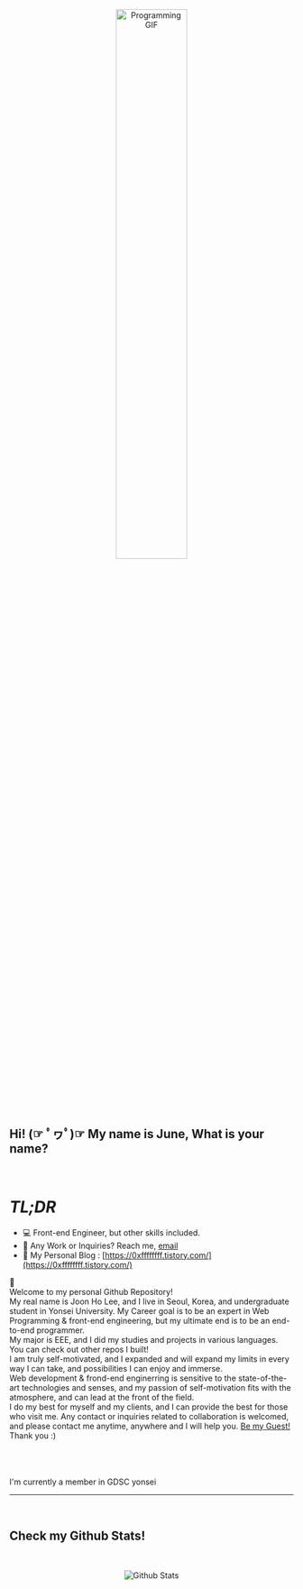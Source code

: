<div align="center">
<img align="center" alt="Programming GIF" src="https://user-images.githubusercontent.com/66632117/187598455-391ac427-1eb7-4731-baad-daaabcf29019.gif" width="50%" height="50%" />
</div>

## Hi! (☞ ﾟヮﾟ)☞ My name is June, What is your name?

<br />

# **_TL;DR_**<br/>

- 💻 Front-end Engineer, but other skills included.
- 💼 Any Work or Inquiries? Reach me, [email](mailto:mynameisjune111@gmail.com) <br/>
- 📝 My Personal Blog : [https://0xffffffff.tistory.com/](https://0xffffffff.tistory.com/)

👋<br/>
Welcome to my personal Github Repository! <br/>
My real name is Joon Ho Lee, and I live in Seoul, Korea, and undergraduate student in Yonsei University. My Career goal is to be an expert in Web Programming & front-end engineering, but my ultimate end is to be an end-to-end programmer. <br />
My major is EEE, and I did my studies and projects in various languages. You can check out other repos I built! <br />
I am truly self-motivated, and I expanded and will expand my limits in every way I can take, and possibilities I can enjoy and immerse. <br />
Web development & frond-end enginerring is sensitive to the state-of-the-art technologies and senses, and my passion of self-motivation fits with the atmosphere, and can lead at the front of the field. <br />
I do my best for myself and my clients, and I can provide the best for those who visit me. Any contact or inquiries related to collaboration is welcomed, and please contact me anytime, anywhere and I will help you. [Be my Guest!](mailto:mynameisjune111@gmail.com)<br />
Thank you :) <br />
<br/>

<br /><br />
I'm currently a member in GDSC yonsei

---

<br />

## Check my Github Stats!

<br/>

<p align="center"> <img src="https://github-readme-stats.vercel.app/api?username=whatisyourname0&show_icons=true&theme=gotham" alt="Github Stats" />

